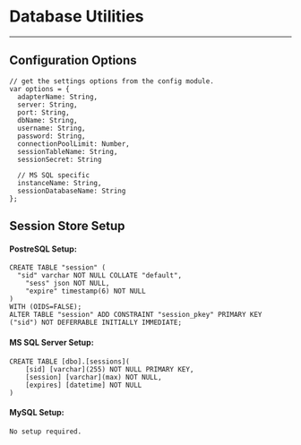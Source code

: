 Database Utilities
====================================================================
____________________________________________________________________

## Configuration Options

    // get the settings options from the config module.
    var options = {
      adapterName: String,
      server: String,
      port: String,
      dbName: String,
      username: String,
      password: String,
      connectionPoolLimit: Number,
      sessionTableName: String,
      sessionSecret: String
      
      // MS SQL specific
      instanceName: String,
      sessionDatabaseName: String
    };
    
## Session Store Setup

#### PostreSQL Setup:

    CREATE TABLE "session" (
      "sid" varchar NOT NULL COLLATE "default",
    	"sess" json NOT NULL,
    	"expire" timestamp(6) NOT NULL
    )
    WITH (OIDS=FALSE);
    ALTER TABLE "session" ADD CONSTRAINT "session_pkey" PRIMARY KEY ("sid") NOT DEFERRABLE INITIALLY IMMEDIATE;
    
#### MS SQL Server Setup:

    CREATE TABLE [dbo].[sessions](
        [sid] [varchar](255) NOT NULL PRIMARY KEY,
        [session] [varchar](max) NOT NULL,
        [expires] [datetime] NOT NULL
    )
    
#### MySQL Setup:

    No setup required.